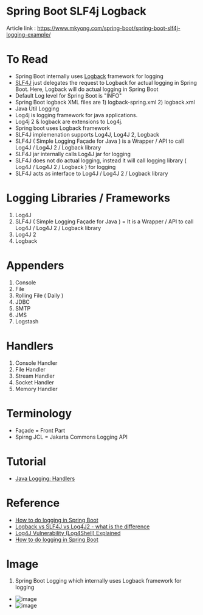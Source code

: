 # Spring Boot SLF4j Logback

Article link : https://www.mkyong.com/spring-boot/spring-boot-slf4j-logging-example/

# To Read
* Spring Boot internally uses [Logback](https://logback.qos.ch/) framework for logging
* [SLF4J](https://www.slf4j.org/) just delegates the request to Logback for actual logging in Spring Boot. Here, Logback will do actual logging in Spring Boot
* Default Log level for Spring Boot is "INFO"
* Spring Boot logback XML files are 1) logback-spring.xml 2) logback.xml
* Java Util Logging
* Log4j is logging framework for java applications.
* Log4j 2 & logback are extensions to Log4j. 
* Spring boot uses Logback framework
* SLF4J implemenation supports Log4J, Log4J 2, Logback
* SLF4J ( Simple Logging Façade for Java ) is a Wrapper / API to call Log4J / Log4J 2 / Logback library
* SLF4J jar internally calls Log4J jar for logging
* SLF4J does not do actual logging, instead it will call logging library ( Log4J / Log4J 2 / Logback ) for logging
* SLF4J acts as interface to  Log4J / Log4J 2 / Logback library

# Logging Libraries / Frameworks
1. Log4J 
2. SLF4J ( Simple Logging Façade for Java )  = It is a Wrapper / API to call Log4J / Log4J 2 / Logback library
3. Log4J 2 
4. Logback

# Appenders
1. Console 
2. File 
3. Rolling File ( Daily )
4. JDBC
5. SMTP
6. JMS
7. Logstash

# Handlers
1. Console Handler
2. File Handler
3. Stream Handler
4. Socket Handler
5. Memory Handler

# Terminology
* Façade = Front Part
* Spirng JCL = Jakarta Commons Logging API

# Tutorial
* [Java Logging: Handlers](http://tutorials.jenkov.com/java-logging/handlers.html)

# Reference
* [How to do logging in Spring Boot](https://www.youtube.com/watch?v=lGrcZsw-hKQ)
* [Logback vs SLF4J vs Log4J2 - what is the difference](https://www.youtube.com/watch?v=SWHYrCXIL38)
* [Log4J Vulnerability (Log4Shell) Explained](https://www.youtube.com/watch?v=uyq8yxWO1ls)
* [How to do logging in Spring Boot](https://www.youtube.com/watch?v=lGrcZsw-hKQ)

# Image
1. Spring Boot Logging which internally uses Logback framework for logging 
* ![image](https://user-images.githubusercontent.com/7721150/147807323-8d0885af-7aa6-45c4-b05d-f19c93b13d39.png)
* ![image](https://user-images.githubusercontent.com/7721150/147808383-4f831aca-e156-4e37-93f0-d0e22ebc7d22.png)
